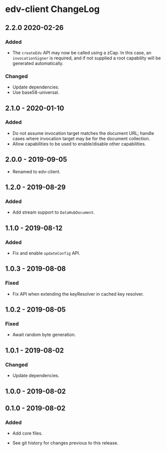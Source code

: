 # edv-client ChangeLog

## 2.2.0 2020-02-26

### Added
- The `createEdv` API may now be called using a zCap. In this case, an
  `invocationSigner` is required, and if not supplied a root capability will
  be generated automatically.

### Changed
- Update dependencies.
- Use base58-universal.

## 2.1.0 - 2020-01-10

### Added
- Do not assume invocation target matches the document URL; handle
  cases where invocation target may be for the document collection.
- Allow capabilities to be used to enable/disable other capabilities.

## 2.0.0 - 2019-09-05

- Renamed to edv-client.

## 1.2.0 - 2019-08-29

### Added
- Add stream support to `DataHubDocument`.

## 1.1.0 - 2019-08-12

### Added
- Fix and enable `updateConfig` API.

## 1.0.3 - 2019-08-08

### Fixed
- Fix API when extending the keyResolver in cached key resolver.

## 1.0.2 - 2019-08-05

### Fixed
- Await random byte generation.

## 1.0.1 - 2019-08-02

### Changed
- Update dependencies.

## 1.0.0 - 2019-08-02

## 0.1.0 - 2019-08-02

### Added
- Add core files.

- See git history for changes previous to this release.

